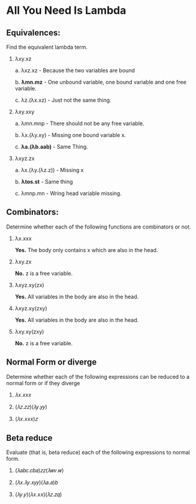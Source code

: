 # All You Need Is Lambda



## Equivalences:

Find the equivalent lambda term.



1. λxy.xz

    a. λxz.xz - Because the two variables are bound

    b. **λmn.mz** - One unbound variable, one bound variable and one free variable.

    c. λz.(λx.xz) - Just not the same thing.


2. λxy.xxy 

    a. λmn.mnp - There should not be any free variable.

    b. λx.(λy.xy) - Missing one bound variable x.

    c. **λa.(λb.aab)** - Same Thing.


3. λxyz.zx

    a. λx.(λy.(λz.z)) - Missing x

    b. **λtos.st** - Same thing

    c. λmnp.mn - Wring head variable missing.


## Combinators: 

Determine whether each of the following functions are combinators or not.

1. λx.xxx

    **Yes.** The body only contains x which are also in the head.


2. λxy.zx

    **No.** z is a free variable.


3. λxyz.xy(zx)
    
    **Yes.** All variables in the body are also in the head.


4. λxyz.xy(zxy) 

   **Yes.** All variables in the body are also in the head.


5. λxy.xy(zxy)

    **No.** z is a free variable.

## Normal Form or diverge

Determine whether each of the following expressions can be reduced to a normal form or if they diverge

1. 𝜆𝑥.𝑥𝑥𝑥 

2. (𝜆𝑧.𝑧𝑧)(𝜆𝑦.𝑦𝑦) 

3. (𝜆𝑥.𝑥𝑥𝑥)𝑧



## Beta reduce

Evaluate (that is, beta reduce) each of the following expressions to normal form.

1. (𝜆𝑎𝑏𝑐.𝑐𝑏𝑎)𝑧𝑧(𝜆𝑤𝑣.𝑤) 

2. (𝜆𝑥.𝜆𝑦.𝑥𝑦𝑦)(𝜆𝑎.𝑎)𝑏 

3. (𝜆𝑦.𝑦)(𝜆𝑥.𝑥𝑥)(𝜆𝑧.𝑧𝑞)



      